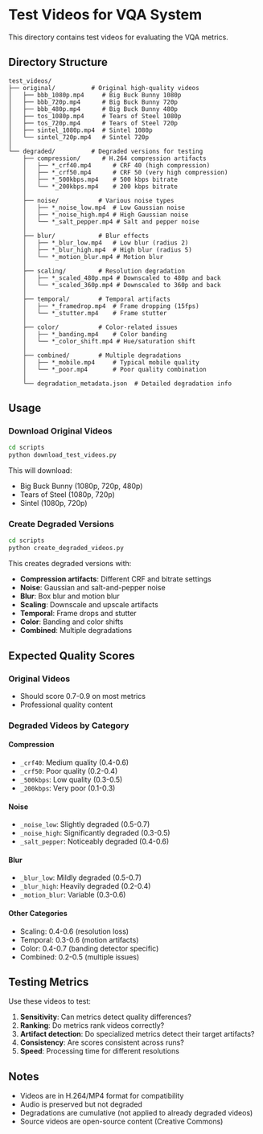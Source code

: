 # Test Videos for VQA System

This directory contains test videos for evaluating the VQA metrics.

## Directory Structure

```
test_videos/
├── original/          # Original high-quality videos
│   ├── bbb_1080p.mp4     # Big Buck Bunny 1080p
│   ├── bbb_720p.mp4      # Big Buck Bunny 720p
│   ├── bbb_480p.mp4      # Big Buck Bunny 480p
│   ├── tos_1080p.mp4     # Tears of Steel 1080p
│   ├── tos_720p.mp4      # Tears of Steel 720p
│   ├── sintel_1080p.mp4  # Sintel 1080p
│   └── sintel_720p.mp4   # Sintel 720p
│
└── degraded/          # Degraded versions for testing
    ├── compression/      # H.264 compression artifacts
    │   ├── *_crf40.mp4      # CRF 40 (high compression)
    │   ├── *_crf50.mp4      # CRF 50 (very high compression)
    │   ├── *_500kbps.mp4    # 500 kbps bitrate
    │   └── *_200kbps.mp4    # 200 kbps bitrate
    │
    ├── noise/           # Various noise types
    │   ├── *_noise_low.mp4  # Low Gaussian noise
    │   ├── *_noise_high.mp4 # High Gaussian noise
    │   └── *_salt_pepper.mp4 # Salt and pepper noise
    │
    ├── blur/            # Blur effects
    │   ├── *_blur_low.mp4   # Low blur (radius 2)
    │   ├── *_blur_high.mp4  # High blur (radius 5)
    │   └── *_motion_blur.mp4 # Motion blur
    │
    ├── scaling/         # Resolution degradation
    │   ├── *_scaled_480p.mp4 # Downscaled to 480p and back
    │   └── *_scaled_360p.mp4 # Downscaled to 360p and back
    │
    ├── temporal/        # Temporal artifacts
    │   ├── *_framedrop.mp4  # Frame dropping (15fps)
    │   └── *_stutter.mp4    # Frame stutter
    │
    ├── color/           # Color-related issues
    │   ├── *_banding.mp4    # Color banding
    │   └── *_color_shift.mp4 # Hue/saturation shift
    │
    ├── combined/        # Multiple degradations
    │   ├── *_mobile.mp4     # Typical mobile quality
    │   └── *_poor.mp4       # Poor quality combination
    │
    └── degradation_metadata.json  # Detailed degradation info

```

## Usage

### Download Original Videos
```bash
cd scripts
python download_test_videos.py
```

This will download:
- Big Buck Bunny (1080p, 720p, 480p)
- Tears of Steel (1080p, 720p)
- Sintel (1080p, 720p)

### Create Degraded Versions
```bash
cd scripts
python create_degraded_videos.py
```

This creates degraded versions with:
- **Compression artifacts**: Different CRF and bitrate settings
- **Noise**: Gaussian and salt-and-pepper noise
- **Blur**: Box blur and motion blur
- **Scaling**: Downscale and upscale artifacts
- **Temporal**: Frame drops and stutter
- **Color**: Banding and color shifts
- **Combined**: Multiple degradations

## Expected Quality Scores

### Original Videos
- Should score 0.7-0.9 on most metrics
- Professional quality content

### Degraded Videos by Category

#### Compression
- `_crf40`: Medium quality (0.4-0.6)
- `_crf50`: Poor quality (0.2-0.4)
- `_500kbps`: Low quality (0.3-0.5)
- `_200kbps`: Very poor (0.1-0.3)

#### Noise
- `_noise_low`: Slightly degraded (0.5-0.7)
- `_noise_high`: Significantly degraded (0.3-0.5)
- `_salt_pepper`: Noticeably degraded (0.4-0.6)

#### Blur
- `_blur_low`: Mildly degraded (0.5-0.7)
- `_blur_high`: Heavily degraded (0.2-0.4)
- `_motion_blur`: Variable (0.3-0.6)

#### Other Categories
- Scaling: 0.4-0.6 (resolution loss)
- Temporal: 0.3-0.6 (motion artifacts)
- Color: 0.4-0.7 (banding detector specific)
- Combined: 0.2-0.5 (multiple issues)

## Testing Metrics

Use these videos to test:
1. **Sensitivity**: Can metrics detect quality differences?
2. **Ranking**: Do metrics rank videos correctly?
3. **Artifact detection**: Do specialized metrics detect their target artifacts?
4. **Consistency**: Are scores consistent across runs?
5. **Speed**: Processing time for different resolutions

## Notes

- Videos are in H.264/MP4 format for compatibility
- Audio is preserved but not degraded
- Degradations are cumulative (not applied to already degraded videos)
- Source videos are open-source content (Creative Commons)